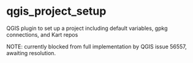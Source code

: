 # qgis_project_setup
QGIS plugin to set up a project including default variables, gpkg connections, and Kart repos

NOTE: currently blocked from full implementation by QGIS issue 56557, awaiting resolution.
